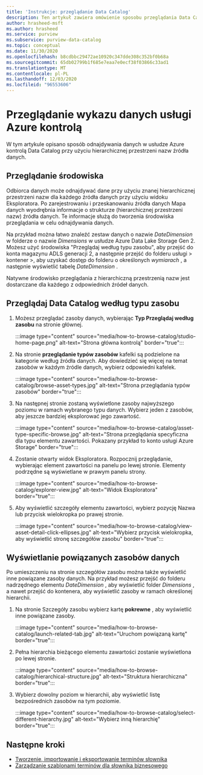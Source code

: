 ```yaml
---
title: 'Instrukcje: przeglądanie Data Catalog'
description: Ten artykuł zawiera omówienie sposobu przeglądania Data Catalog Azure kontrolą na podstawie typu zasobu.
author: hrasheed-msft
ms.author: hrasheed
ms.service: purview
ms.subservice: purview-data-catalog
ms.topic: conceptual
ms.date: 11/30/2020
ms.openlocfilehash: b8cdbbc29472ae10920c347dde308c352bf0b68a
ms.sourcegitcommit: 65db02799b1f685e7eaa7e0ecf38f03866c33ad1
ms.translationtype: MT
ms.contentlocale: pl-PL
ms.lasthandoff: 12/03/2020
ms.locfileid: "96553606"
---
```

# <a name="browse-the-azure-purview-data-catalog"></a>Przeglądanie wykazu danych usługi Azure kontrolą

W tym artykule opisano sposób odnajdywania danych w usłudze Azure kontrolą Data Catalog przy użyciu hierarchicznej przestrzeni nazw źródła danych.

## <a name="browse-experience"></a>Przeglądanie środowiska

Odbiorca danych może odnajdywać dane przy użyciu znanej hierarchicznej przestrzeni nazw dla każdego źródła danych przy użyciu widoku Eksploratora. Po zarejestrowaniu i przeskanowaniu źródła danych Mapa danych wyodrębnia informacje o strukturze (hierarchicznej przestrzeni nazw) źródła danych. Te informacje służą do tworzenia środowiska przeglądania w celu odnajdywania danych.

Na przykład można łatwo znaleźć zestaw danych o nazwie *DateDimension* w folderze o nazwie *Dimensions* w usłudze Azure Data Lake Storage Gen 2. Możesz użyć środowiska "Przeglądaj według typu zasobu", aby przejść do konta magazynu ADLS generacji 2, a następnie przejść do folderu usługi > kontener >, aby uzyskać dostęp do folderu o określonych *wymiarach* , a następnie wyświetlić tabelę *DateDimension* .

Natywne środowisko przeglądania z hierarchiczną przestrzenią nazw jest dostarczane dla każdego z odpowiednich źródeł danych.

## <a name="browse-the-data-catalog-by-asset-type"></a>Przeglądaj Data Catalog według typu zasobu

1. Możesz przeglądać zasoby danych, wybierając **Typ Przeglądaj według zasobu** na stronie głównej.

    :::image type="content" source="media/how-to-browse-catalog/studio-home-page.png" alt-text="Strona główna kontrolą" border="true":::

1. Na stronie **przeglądanie typów zasobów** kafelki są podzielone na kategorie według źródła danych. Aby dowiedzieć się więcej na temat zasobów w każdym źródle danych, wybierz odpowiedni kafelek.

    :::image type="content" source="media/how-to-browse-catalog/browse-asset-types.jpg" alt-text="Strona przeglądania typów zasobów" border="true":::

1. Na następnej stronie zostaną wyświetlone zasoby najwyższego poziomu w ramach wybranego typu danych. Wybierz jeden z zasobów, aby jeszcze bardziej eksplorować jego zawartość.

    :::image type="content" source="media/how-to-browse-catalog/asset-type-specific-browse.jpg" alt-text="Strona przeglądania specyficzna dla typu elementu zawartości. Pokazany przykład to konto usługi Azure Storage" border="true":::

1. Zostanie otwarty widok Eksploratora. Rozpocznij przeglądanie, wybierając element zawartości na panelu po lewej stronie. Elementy podrzędne są wyświetlane w prawym panelu strony.

    :::image type="content" source="media/how-to-browse-catalog/explorer-view.jpg" alt-text="Widok Eksploratora" border="true":::

1. Aby wyświetlić szczegóły elementu zawartości, wybierz pozycję Nazwa lub przycisk wielokropka po prawej stronie.

    :::image type="content" source="media/how-to-browse-catalog/view-asset-detail-click-ellipses.jpg" alt-text="Wybierz przycisk wielokropka, aby wyświetlić stronę szczegółów zasobu" border="true":::

## <a name="view-related-data-assets"></a>Wyświetlanie powiązanych zasobów danych

Po umieszczeniu na stronie szczegółów zasobu można także wyświetlić inne powiązane zasoby danych. Na przykład możesz przejść do folderu nadrzędnego elementu *DateDimension* , aby wyświetlić folder *Dimensions* , a nawet przejść do kontenera, aby wyświetlić zasoby w ramach określonej hierarchii.

1. Na stronie Szczegóły zasobu wybierz kartę **pokrewne** , aby wyświetlić inne powiązane zasoby.

    :::image type="content" source="media/how-to-browse-catalog/launch-related-tab.jpg" alt-text="Uruchom powiązaną kartę" border="true":::

1. Pełna hierarchia bieżącego elementu zawartości zostanie wyświetlona po lewej stronie.

    :::image type="content" source="media/how-to-browse-catalog/hierarchical-structure.jpg" alt-text="Struktura hierarchiczna" border="true":::

1. Wybierz dowolny poziom w hierarchii, aby wyświetlić listę bezpośrednich zasobów na tym poziomie.

    :::image type="content" source="media/how-to-browse-catalog/select-different-hierarchy.jpg" alt-text="Wybierz inną hierarchię" border="true":::

## <a name="next-steps"></a>Następne kroki

- [Tworzenie, importowanie i eksportowanie terminów słownika](how-to-create-import-export-glossary.md)
- [Zarządzanie szablonami terminów dla słownika biznesowego](how-to-manage-term-templates.md)
